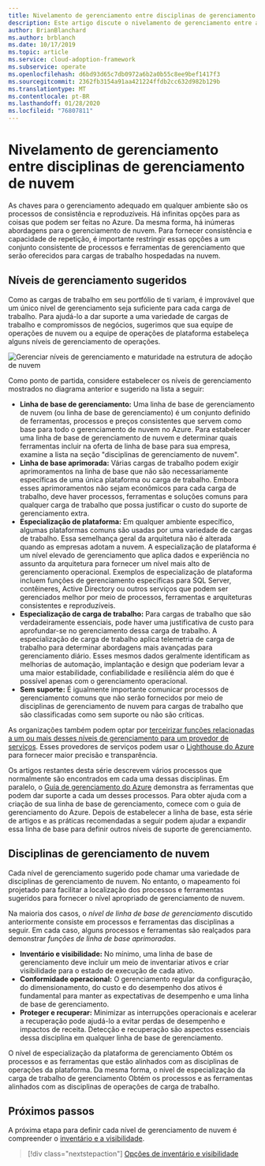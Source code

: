 ```yaml
---
title: Nivelamento de gerenciamento entre disciplinas de gerenciamento de nuvem
description: Este artigo discute o nivelamento de gerenciamento entre as disciplinas de gerenciamento de nuvem.
author: BrianBlanchard
ms.author: brblanch
ms.date: 10/17/2019
ms.topic: article
ms.service: cloud-adoption-framework
ms.subservice: operate
ms.openlocfilehash: d6bd93d65c7db0972a6b2a0b55c8ee9bef1417f3
ms.sourcegitcommit: 2362fb3154a91aa421224ffdb2cc632d982b129b
ms.translationtype: MT
ms.contentlocale: pt-BR
ms.lasthandoff: 01/28/2020
ms.locfileid: "76807811"
---
```

# <a name="management-leveling-across-cloud-management-disciplines"></a>Nivelamento de gerenciamento entre disciplinas de gerenciamento de nuvem

As chaves para o gerenciamento adequado em qualquer ambiente são os processos de consistência e reproduzíveis. Há infinitas opções para as coisas que podem ser feitas no Azure. Da mesma forma, há inúmeras abordagens para o gerenciamento de nuvem. Para fornecer consistência e capacidade de repetição, é importante restringir essas opções a um conjunto consistente de processos e ferramentas de gerenciamento que serão oferecidos para cargas de trabalho hospedadas na nuvem.

## <a name="suggested-management-levels"></a>Níveis de gerenciamento sugeridos

Como as cargas de trabalho em seu portfólio de ti variam, é improvável que um único nível de gerenciamento seja suficiente para cada carga de trabalho. Para ajudá-lo a dar suporte a uma variedade de cargas de trabalho e compromissos de negócios, sugerimos que sua equipe de operações de nuvem ou a equipe de operações de plataforma estabeleça alguns níveis de gerenciamento de operações.

![Gerenciar níveis de gerenciamento e maturidade na estrutura de adoção de nuvem](../../_images/manage/cloud-management-maturity.png)

Como ponto de partida, considere estabelecer os níveis de gerenciamento mostrados no diagrama anterior e sugerido na lista a seguir:

- **Linha de base de gerenciamento:** Uma linha de base de gerenciamento de nuvem (ou linha de base de gerenciamento) é um conjunto definido de ferramentas, processos e preços consistentes que servem como base para todo o gerenciamento de nuvem no Azure. Para estabelecer uma linha de base de gerenciamento de nuvem e determinar quais ferramentas incluir na oferta de linha de base para sua empresa, examine a lista na seção "disciplinas de gerenciamento de nuvem".
- **Linha de base aprimorada:** Várias cargas de trabalho podem exigir aprimoramentos na linha de base que não são necessariamente específicas de uma única plataforma ou carga de trabalho. Embora esses aprimoramentos não sejam econômicos para cada carga de trabalho, deve haver processos, ferramentas e soluções comuns para qualquer carga de trabalho que possa justificar o custo do suporte de gerenciamento extra.
- **Especialização de plataforma:** Em qualquer ambiente específico, algumas plataformas comuns são usadas por uma variedade de cargas de trabalho. Essa semelhança geral da arquitetura não é alterada quando as empresas adotam a nuvem. A especialização de plataforma é um nível elevado de gerenciamento que aplica dados e experiência no assunto da arquitetura para fornecer um nível mais alto de gerenciamento operacional. Exemplos de especialização de plataforma incluem funções de gerenciamento específicas para SQL Server, contêineres, Active Directory ou outros serviços que podem ser gerenciados melhor por meio de processos, ferramentas e arquiteturas consistentes e reproduzíveis.
- **Especialização de carga de trabalho:** Para cargas de trabalho que são verdadeiramente essenciais, pode haver uma justificativa de custo para aprofundar-se no gerenciamento dessa carga de trabalho. A especialização de carga de trabalho aplica telemetria de carga de trabalho para determinar abordagens mais avançadas para gerenciamento diário. Esses mesmos dados geralmente identificam as melhorias de automação, implantação e design que poderiam levar a uma maior estabilidade, confiabilidade e resiliência além do que é possível apenas com o gerenciamento operacional.
- **Sem suporte:** É igualmente importante comunicar processos de gerenciamento comuns que não serão fornecidos por meio de disciplinas de gerenciamento de nuvem para cargas de trabalho que são classificadas como sem suporte ou não são críticas.

As organizações também podem optar por [terceirizar funções relacionadas a um ou mais desses níveis de gerenciamento para um provedor de serviços](https://www.microsoft.com/cloud-adoption-framework-offers?ot=manage). Esses provedores de serviços podem usar o [Lighthouse do Azure](https://azure.com/lighthouse) para fornecer maior precisão e transparência.

Os artigos restantes desta série descrevem vários processos que normalmente são encontrados em cada uma dessas disciplinas.
Em paralelo, o [Guia de gerenciamento do Azure](../azure-management-guide/index.md) demonstra as ferramentas que podem dar suporte a cada um desses processos. Para obter ajuda com a criação de sua linha de base de gerenciamento, comece com o guia de gerenciamento do Azure. Depois de estabelecer a linha de base, esta série de artigos e as práticas recomendadas a seguir podem ajudar a expandir essa linha de base para definir outros níveis de suporte de gerenciamento.

## <a name="cloud-management-disciplines"></a>Disciplinas de gerenciamento de nuvem

Cada nível de gerenciamento sugerido pode chamar uma variedade de disciplinas de gerenciamento de nuvem. No entanto, o mapeamento foi projetado para facilitar a localização dos processos e ferramentas sugeridos para fornecer o nível apropriado de gerenciamento de nuvem.

Na maioria dos casos, o *nível de linha de base de gerenciamento* discutido anteriormente consiste em processos e ferramentas das disciplinas a seguir. Em cada caso, alguns processos e ferramentas são realçados para demonstrar *funções de linha de base aprimoradas*.

- **Inventário e visibilidade:** No mínimo, uma linha de base de gerenciamento deve incluir um meio de inventariar ativos e criar visibilidade para o estado de execução de cada ativo.
- **Conformidade operacional:** O gerenciamento regular da configuração, do dimensionamento, do custo e do desempenho dos ativos é fundamental para manter as expectativas de desempenho e uma linha de base de gerenciamento.
- **Proteger e recuperar:** Minimizar as interrupções operacionais e acelerar a recuperação pode ajudá-lo a evitar perdas de desempenho e impactos de receita. Detecção e recuperação são aspectos essenciais dessa disciplina em qualquer linha de base de gerenciamento.

O nível de especialização da plataforma de gerenciamento Obtém os processos e as ferramentas que estão alinhados com as disciplinas de operações da plataforma. Da mesma forma, o nível de especialização da carga de trabalho de gerenciamento Obtém os processos e as ferramentas alinhados com as disciplinas de operações de carga de trabalho.

## <a name="next-steps"></a>Próximos passos

A próxima etapa para definir cada nível de gerenciamento de nuvem é compreender o [inventário e a visibilidade](./inventory.md).

> [!div class="nextstepaction"]
> [Opções de inventário e visibilidade](./inventory.md)
